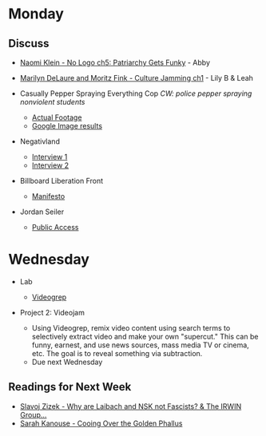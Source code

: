 # Monday

## Discuss

+ [Naomi Klein - No Logo ch5: Patriarchy Gets Funky](../texts/klein_patriarchy-gets-funky.pdf) - Abby
+ [Marilyn DeLaure and Moritz Fink - Culture Jamming ch1](../texts/DeLaure&Fink_CultureJamming_intro.pdf) - Lily B & Leah

+ Casually Pepper Spraying Everything Cop *CW: police pepper spraying nonviolent students*
	+ [Actual Footage](https://www.youtube.com/watch?v=6AdDLhPwpp4)
	+ [Google Image results](https://www.google.com/search?q=casually+pepper+spray+everything+cop&safe=off&source=lnms&tbm=isch&sa=X&ved=0ahUKEwi4pvDg7MXgAhUF1oMKHfFNCvkQ_AUIDigB&biw=1680&bih=948)

+ Negativland
  + [Interview 1](https://www.youtube.com/watch?v=2u9trKCBtAw)
  + [Interview 2](https://www.youtube.com/watch?v=XFWeclhFoig)

+ Billboard Liberation Front
	+ [Manifesto](http://www.billboardliberation.com/manifesto.html)

+ Jordan Seiler
	+ [Public Access](https://slate.com/human-interest/2016/02/jordan-seilers-public-ad-campaign-gives-you-access-to-the-ad-displays-along-your-commute-with-his-home-made-keys.html)

# Wednesday

+ Lab
	+ [Videogrep](../week2/videogrep.md)

+ Project 2: Videojam
	+ Using Videogrep, remix video content using search terms to selectively extract video and make your own "supercut." This can be funny, earnest, and use news sources, mass media TV or cinema, etc. The goal is to reveal something via subtraction.
	+ Due next Wednesday

## Readings for Next Week

+ [Slavoj Zizek - Why are Laibach and NSK not Fascists? & The IRWIN Group...](../texts/nsk.pdf)
+ [Sarah Kanouse - Cooing Over the Golden Phallus](../texts/Cooing_Over_the_Golden_Phallus.pdf)
